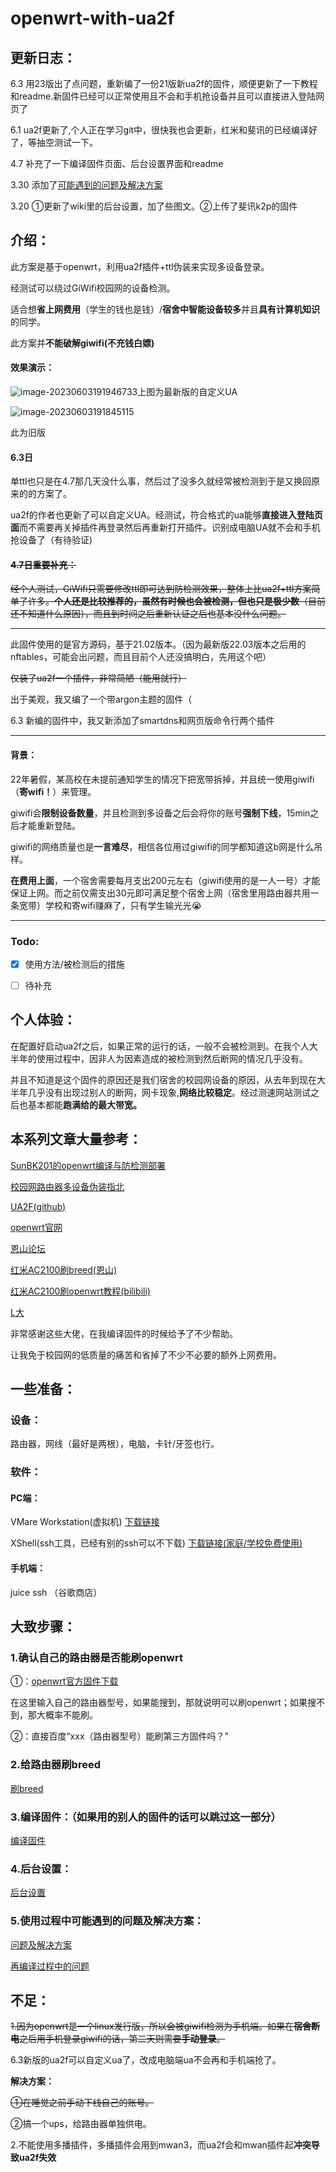 # openwrt-with-ua2f

## 更新日志：

6.3  用23版出了点问题，重新编了一份21版新ua2f的固件，顺便更新了一下教程和readme.新固件已经可以正常使用且不会和手机抢设备并且可以直接进入登陆网页了

6.1  ua2f更新了,个人正在学习git中，很快我也会更新，红米和斐讯的已经编译好了，等抽空测试一下。

4.7   补充了一下编译固件页面、后台设置界面和readme

3.30 添加了[可能遇到的问题及解决方案](https://github.com/GiraffeLe/openwrt-with-ua2f/wiki/%E4%B8%80%E4%BA%9B%E5%8F%AF%E8%83%BD%E5%87%BA%E7%8E%B0%E7%9A%84%E9%97%AE%E9%A2%98%E5%8F%8A%E8%A7%A3%E5%86%B3%E6%96%B9%E6%A1%88)

3.20 ①更新了wiki里的后台设置，加了些图文。②上传了斐讯k2p的固件

## 介绍：

此方案是基于openwrt，利用ua2f插件+ttl伪装来实现多设备登录。

经测试可以绕过GiWifi校园网的设备检测。

适合想**省上网费用**（学生的钱也是钱）/**宿舍中智能设备较多**并且**具有计算机知识**的同学。

此方案并**不能破解giwifi(不充钱白嫖)**

#### 效果演示：

![image-20230603191946733](assets/image-20230603191946733.png)上图为最新版的自定义UA

![image-20230603191845115](assets/image-20230603191845115.png)

此为旧版

#### 6.3日

单ttl也只是在4.7那几天没什么事，然后过了没多久就经常被检测到于是又换回原来的的方案了。

ua2f的作者也更新了可以自定义UA。经测试，符合格式的ua能够**直接进入登陆页面**而不需要再关掉插件再登录然后再重新打开插件。识别成电脑UA就不会和手机抢设备了（有待验证)

#### ~~4.7日**重要补充**：~~

~~经个人测试，GiWifi只需要修改ttl即可达到防检测效果，整体上比ua2f+ttl方案简单了许多。**个人还是比较推荐的，**虽然有时候也会被检测，但也只是**极少数**（目前还不知道什么原因），而且到时间之后重新认证之后也基本没什么问题。~~


-----

此固件使用的是官方源码，基于21.02版本。（因为最新版22.03版本之后用的nftables，可能会出问题，而且目前个人还没搞明白，先用这个吧）

~~仅装了ua2f一个插件，非常简陋（能用就行）~~

出于美观，我又编了一个带argon主题的固件（

6.3  新编的固件中，我又新添加了smartdns和网页版命令行两个插件

---

#### 背景：

22年暑假，某高校在未提前通知学生的情况下把宽带拆掉，并且统一使用giwifi（**寄wifi！**）来管理。

giwifi会**限制设备数量**，并且检测到多设备之后会将你的账号**强制下线**，15min之后才能重新登陆。

giwifi的网络质量也是**一言难尽**，相信各位用过giwifi的同学都知道这b网是什么吊样。

**在费用上面**，一个宿舍需要每月支出200元左右（giwifi使用的是一人一号）才能保证上网。而之前仅需支出30元即可满足整个宿舍上网（宿舍里用路由器共用一条宽带）学校和寄wifi赚麻了，只有学生输光光😭

-----

### Todo:

- [X] 使用方法/被检测后的措施

- [ ] 待补充



## 个人体验：

在配置好启动ua2f之后，如果正常的运行的话，一般不会被检测到。在我个人大半年的使用过程中，因非人为因素造成的被检测到然后断网的情况几乎没有。

并且不知道是这个固件的原因还是我们宿舍的校园网设备的原因，从去年到现在大半年几乎没有出现过别人的断网，网卡现象,**网络比较稳定**。经过测速网站测试之后也基本都能**跑满给的最大带宽。**

## 本系列文章大量参考：

 [SunBK201的openwrt编译与防检测部署](https://sunbk201public.notion.site/sunbk201public/OpenWrt-f59ae1a76741486092c27bc24dbadc59)

[校园网路由器多设备伪装指北](https://learningman.top/archives/304) 

[UA2F(github)](https://github.com/Zxilly/UA2F)

[openwrt官网](openwrt.org)

[恩山论坛](https://www.right.com.cn/forum/forum.php)

[红米AC2100刷breed(恩山)](https://www.right.com.cn/forum/forum.php?mod=viewthread&tid=4066963&highlight=%CB%A2breed)

[红米AC2100刷openwrt教程(bilibili)](https://www.bilibili.com/read/cv18237601/)

[L大](https://github.com/coolsnowwolf/lede)

非常感谢这些大佬，在我编译固件的时候给予了不少帮助。

让我免于校园网的低质量的痛苦和省掉了不少不必要的额外上网费用。

## 一些准备：

### 设备：

路由器，网线（最好是两根），电脑，卡针/牙签也行。

### 软件：

#### PC端：

VMare Workstation(虚拟机) [下载链接](https://www.vmware.com/cn/products/workstation-player.html)

XShell(ssh工具，已经有别的ssh可以不下载) [下载链接(家庭/学校免费使用)](https://www.xshell.com/zh/xshell/)

#### 手机端：

juice ssh （谷歌商店）

## 大致步骤：

### 1.确认自己的路由器是否能刷openwrt

①：[openwrt官方固件下载](https://firmware-selector.openwrt.org/?version=22.03.3) 

在这里输入自己的路由器型号，如果能搜到，那就说明可以刷openwrt；如果搜不到，那大概率不能刷。

②：直接百度“xxx（路由器型号）能刷第三方固件吗？”

### 2.给路由器刷breed

[刷breed](./file/刷breed.md)

### 3.编译固件：（如果用的别人的固件的话可以跳过这一部分）

[编译固件](./file/openwrt固件编译.md)

### 4.后台设置：

 [后台设置](./file/后台设置)

### 5.使用过程中可能遇到的问题及解决方案：

[问题及解决方案](./file/一些可能出现的问题及解决方案.md)

[再编译过程中的问题](./file/再编译过程中的问题.md)

## 不足：

~~1.因为openwrt是一个linux发行版，所以会被giwifi检测为手机端。如果在**宿舍断电**之后用手机登录giwifi的话，第二天则需要**手动登录**。~~

6.3新版的ua2f可以自定义ua了，改成电脑端ua不会再和手机端抢了。

**解决方案：**

~~①在睡觉之前手动下线自己的账号。~~

②搞一个ups，给路由器单独供电。

2.不能使用多播插件，多播插件会用到mwan3，而ua2f会和mwan插件起**冲突导致ua2f失效**

